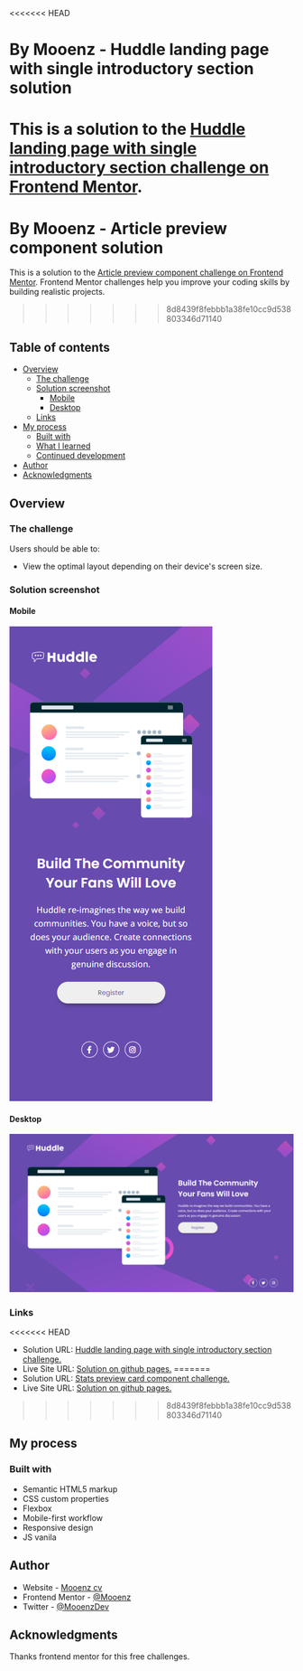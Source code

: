 <<<<<<< HEAD
# By Mooenz - Huddle landing page with single introductory section solution

This is a solution to the [Huddle landing page with single introductory section challenge on Frontend Mentor](https://www.frontendmentor.io/challenges/huddle-landing-page-with-a-single-introductory-section-B_2Wvxgi0).
=======
# By Mooenz - Article preview component solution

This is a solution to the [Article preview component challenge on Frontend Mentor](https://www.frontendmentor.io/challenges/article-preview-component-dYBN_pYFT). Frontend Mentor challenges help you improve your coding skills by building realistic projects.
>>>>>>> 8d8439f8febbb1a38fe10cc9d538803346d71140

## Table of contents

- [Overview](#overview)
  - [The challenge](#the-challenge)
  - [Solution screenshot](#solution-screenshot)
    - [Mobile](#mobile)
    - [Desktop](#desktop)
  - [Links](#links)
- [My process](#my-process)
  - [Built with](#built-with)
  - [What I learned](#what-i-learned)
  - [Continued development](#continued-development)
- [Author](#author)
- [Acknowledgments](#acknowledgments)

## Overview

### The challenge

Users should be able to:

- View the optimal layout depending on their device's screen size.

### Solution screenshot

#### Mobile

![Mobile](./solution-capture/mooenz-mobile-solution.png)

#### Desktop

![Desktop](./solution-capture/mooenz-desktop-solution.png)

### Links

<<<<<<< HEAD
- Solution URL: [Huddle landing page with single introductory section challenge.](https://www.frontendmentor.io/solutions/html-css-flexbox-mobile-first-responsive-design-and-sass-10dlU_MPbl)
- Live Site URL: [Solution on github pages.](https://mooenz.github.io/frontend-portafolio/huddle-landing-page-with-single-introductory-section-master/)
=======
- Solution URL: [Stats preview card component challenge.](https://www.frontendmentor.io/challenges/article-preview-component-dYBN_pYFT/hub/html-css-js-flexbox-mobile-first-and-responsive-design-8hpxxmqUl)
- Live Site URL: [Solution on github pages.](https://mooenz.github.io/frontend-portafolio/article-preview-component-master/)
>>>>>>> 8d8439f8febbb1a38fe10cc9d538803346d71140

## My process

### Built with

- Semantic HTML5 markup
- CSS custom properties
- Flexbox
- Mobile-first workflow
- Responsive design
- JS vanila

## Author

- Website - [Mooenz cv](https://mooenz.github.io/curriculum-vitae/)
- Frontend Mentor - [@Mooenz](https://www.frontendmentor.io/profile/Mooenz)
- Twitter - [@MooenzDev](https://www.twitter.com/MooenzDev)

## Acknowledgments

Thanks frontend mentor for this free challenges.
